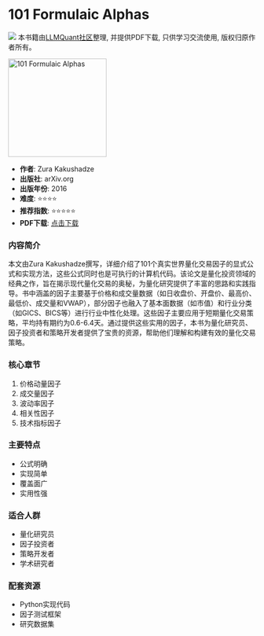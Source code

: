 # 101 Formulaic Alphas

![](https://fastly.jsdelivr.net/gh/bucketio/img3@main/2024/09/04/1725464231869-e0b2f727-2a0f-4270-bf6c-31ddc350426a.gif)
本书籍由[LLMQuant社区](https://llmquant.com/)整理, 并提供PDF下载, 只供学习交流使用, 版权归原作者所有。

<img src="cover.jpg" alt="101 Formulaic Alphas" width="200"/>

- **作者**: Zura Kakushadze
- **出版社**: arXiv.org
- **出版年份**: 2016
- **难度**: ⭐⭐⭐⭐
- **推荐指数**: ⭐⭐⭐⭐⭐
- **PDF下载**: [点击下载](https://quant-wiki.com/pdf/101%20Formulaic%20Alphas%20-%20arXiv.org.pdf)

### 内容简介

本文由Zura Kakushadze撰写，详细介绍了101个真实世界量化交易因子的显式公式和实现方法，这些公式同时也是可执行的计算机代码。该论文是量化投资领域的经典之作，旨在揭示现代量化交易的奥秘，为量化研究提供了丰富的思路和实践指导。书中涵盖的因子主要基于价格和成交量数据（如日收盘价、开盘价、最高价、最低价、成交量和VWAP），部分因子也融入了基本面数据（如市值）和行业分类（如GICS、BICS等）进行行业中性化处理。这些因子主要应用于短期量化交易策略，平均持有期约为0.6-6.4天。通过提供这些实用的因子，本书为量化研究员、因子投资者和策略开发者提供了宝贵的资源，帮助他们理解和构建有效的量化交易策略。

### 核心章节

1. 价格动量因子
2. 成交量因子
3. 波动率因子
4. 相关性因子
5. 技术指标因子

### 主要特点

- 公式明确
- 实现简单
- 覆盖面广
- 实用性强

### 适合人群

- 量化研究员
- 因子投资者
- 策略开发者
- 学术研究者

### 配套资源

- Python实现代码
- 因子测试框架
- 研究数据集